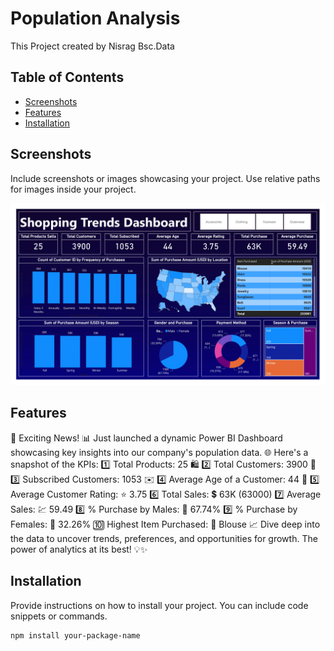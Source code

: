 # Population Analysis

This Project created by Nisrag Bsc.Data

## Table of Contents
- [Screenshots](#screenshots)
- [Features](#features)
- [Installation](#installation)

## Screenshots

Include screenshots or images showcasing your project. Use relative paths for images inside your project.

![Screenshot 1](./screenshots/screenshot1.png)






## Features

🚀 Exciting News! 📊 Just launched a dynamic Power BI Dashboard showcasing key insights into our company's population data. 🌐 Here's a snapshot of the KPIs:
1️⃣ Total Products: 25 🛍️
2️⃣ Total Customers: 3900 🤝
3️⃣ Subscribed Customers: 1053 ✉️
4️⃣ Average Age of a Customer: 44 🎂
5️⃣ Average Customer Rating: ⭐ 3.75
6️⃣ Total Sales: 💲 63K (63000)
7️⃣ Average Sales: 💹 59.49
8️⃣ % Purchase by Males: 🧔 67.74%
9️⃣ % Purchase by Females: 👩 32.26%
🔟 Highest Item Purchased: 👚 Blouse
📈 Dive deep into the data to uncover trends, preferences, and opportunities for growth. The power of analytics at its best! 💡✨

## Installation

Provide instructions on how to install your project. You can include code snippets or commands.

```bash
npm install your-package-name
